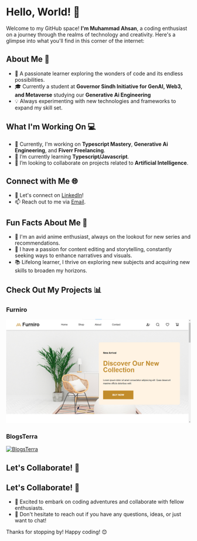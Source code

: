 # Hello, World! 👋

Welcome to my GitHub space! **I'm Muhammad Ahsan**, a coding enthusiast on a journey through the realms of technology and creativity. Here's a glimpse into what you'll find in this corner of the internet:

## About Me 🚀

- 🌟 A passionate learner exploring the wonders of code and its endless possibilities.
- 🎓 Currently a student at **Governor Sindh Initiative for GenAI, Web3, and Metaverse** studying our **Generative Ai Engineering**
- 💡 Always experimenting with new technologies and frameworks to expand my skill set.

## What I'm Working On 💻

- 🚧 Currently, I'm working on **Typescript Mastery**, **Generative Ai Engineering**, and **Fiverr Freelancing**.
- 🌱 I’m currently learning **Typescript/Javascript**.
- 👯 I’m looking to collaborate on projects related to **Artificial Intelligence**.

## Connect with Me 🌐

- 🔗 Let's connect on [LinkedIn](https://www.linkedin.com/in/muhammad-ahsan-653298289/)!
- 📫 Reach out to me via [Email](mailto:ahsanrajput811@gmail.com).

## Fun Facts About Me 🎉

- 🎌 I'm an avid anime enthusiast, always on the lookout for new series and recommendations.
- 🎥 I have a passion for content editing and storytelling, constantly seeking ways to enhance narratives and visuals.
- 📚 Lifelong learner, I thrive on exploring new subjects and acquiring new skills to broaden my horizons.

## Check Out My Projects 📊

### Furniro
[![Furniro](https://github.com/Ahsuu27488/ui-ux-hackathon/blob/main/public/images/banner.png?raw=true)](http://furniro-hackathon.netlify.app/)

### BlogsTerra
[![BlogsTerra](https://github.com/Ahsuu27488/BlogsTerra/blob/main/banner.png?raw=true)](https://blogsterra.netlify.app/)

## Let's Collaborate! 🤝
## Let's Collaborate! 🤝

- 🌟 Excited to embark on coding adventures and collaborate with fellow enthusiasts.
- 💬 Don't hesitate to reach out if you have any questions, ideas, or just want to chat!

Thanks for stopping by! Happy coding! 😊
